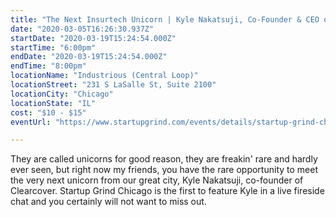 ```yaml
---
title: "The Next Insurtech Unicorn | Kyle Nakatsuji, Co-Founder & CEO of Clearcover"
date: "2020-03-05T16:26:30.937Z"
startDate: "2020-03-19T15:24:54.000Z"
startTime: "6:00pm"
endDate: "2020-03-19T15:24:54.000Z"
endTime: "8:00pm"
locationName: "Industrious (Central Loop)"
locationStreet: "231 S LaSalle St, Suite 2100"
locationCity: "Chicago"
locationState: "IL"
cost: "$10 - $15"
eventUrl: "https://www.startupgrind.com/events/details/startup-grind-chicago-presents-the-next-insurtech-unicorn-kyle-nakatsuji-co-founder-ceo-of-clearcover/#/"

---
```


They are called unicorns for good reason, they are freakin' rare and hardly ever seen, but right now my friends, you have the rare opportunity to meet the very next unicorn from our great city, Kyle Nakatsuji, co-founder of Clearcover. Startup Grind Chicago is the first to feature Kyle in a live fireside chat and you certainly will not want to miss out.

